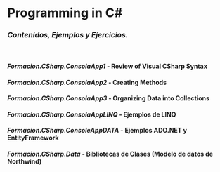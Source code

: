 # Programming in C#
### ***Contenidos, Ejemplos y Ejercicios.***
&nbsp;
#### ***Formacion.CSharp.ConsolaApp1*** - Review of Visual CSharp Syntax
#### ***Formacion.CSharp.ConsolaApp2*** - Creating Methods
#### ***Formacion.CSharp.ConsolaApp3*** - Organizing Data into Collections
#### ***Formacion.CSharp.ConsolaAppLINQ*** - Ejemplos de LINQ
#### ***Formacion.CSharp.ConsoleAppDATA*** - Ejemplos ADO.NET y EntityFramework
#### ***Formacion.CSharp.Data*** - Bibliotecas de Clases (Modelo de datos de Northwind)
&nbsp;